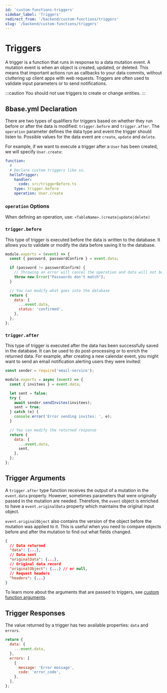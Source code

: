 ```yaml
---
id: 'custom-functions-triggers'
sidebar_label: 'Triggers'
redirect_from: '/backend/custom-functions/triggers'
slug: '/backend/custom-functions/triggers'
---
```

# Triggers

A trigger is a function that runs in response to a data mutation event. A mutation event is when an object is created, updated, or deleted. This means that important actions run as callbacks to your data commits, without cluttering up client apps with web requests. Triggers are often used to validate input parameters or to send notifications.

:::caution
You should not use triggers to create or change entities.
:::

## 8base.yml Declaration

There are two types of qualifiers for triggers based on whether they run before or after the data is modified: `trigger.before` and `trigger.after`. The `operation` parameter defines the data type and event the trigger should listen to. Possible values for the data event are `create`, `update` and `delete`. 

For example, if we want to execute a trigger after a `User` has been created, we will specify `User.create`: 

```yaml
function:
  #
  # Declare custom triggers like so.
  helloTrigger:
    handler:
      code: src/triggerBefore.ts
    type: trigger.before
    operation: User.create
```
### `operation` Options

When defining an operation, use: `<TableName>.(create|update|delete)`

### `trigger.before`

This type of trigger is executed before the data is written to the database. It allows you to validate or modify the data before saving it to the database.

```javascript
module.exports = (event) => {
  const { password, passwordConfirm } = event.data;

  if (password != passwordConfirm) {
    // Throwing an error will cancel the operation and data will not be inserted
    throw new Error("Passwords don't match");
  }

  // You can modify what goes into the database
  return {
    data: {
      ...event.data,
      status: 'confirmed',
    },
  };
};
```

### `trigger.after`

This type of trigger is executed after the data has been successfully saved in the database. It can be used to do post-processing or to enrich the returned data. For example, after creating a new calendar event, you might want to send an email notification alerting users they were invited:

```javascript
const sender = require('email-service');

module.exports = async (event) => {
  const { invitees } = event.data;

  let sent = false;
  try {
    await sender.sendInvites(invitees);
    sent = true;
  } catch (e) {
    console.error('Error sending invites: ', e);
  }

  // You can modify the returned response
  return {
    data: {
      ...event.data,
      sent,
    },
  };
};
```

## Trigger Arguments

A `trigger.after` type function receives the output of a mutation in the `event.data` property. However, sometimes parameters that were originally passed in the mutation are needed. Therefore, the `event` object is enriched to have a `event.originalData` property which maintains the original input object.

`event.originalObject` also contains the version of the object before the mutation was applied to it. This is useful when you need to compare objects before and after the mutation to find out what fields changed.

```json
{
  // Data returned
  "data": {...},
  // Data sent
  "originalData": {...},
  // Original data record
  "originalObject": {...} // or null,
  // Request headers
  "headers": {...}
}
```

To learn more about the arguments that are passed to triggers, see [custom function arguments](/backend/custom-functions/custom-functions-types#custom-function-arguments).

## Trigger Responses

The value returned by a trigger has two available properties: `data` and `errors`.

```javascript
return {
  data: {
    ...event.data,
  },
  errors: [
    {
      message: 'Error message',
      code: 'error_code',
    },
  ],
};
```

